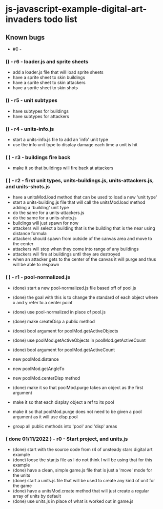 # js-javascript-example-digital-art-invaders todo list

## Known bugs
* #0 - 


<!-- Maintenance -->

<!-- Additonal Features -->

### () - r6 - loader.js and sprite sheets
* add a loader.js file that will load sprite sheets
* have a sprite sheet to skin buildings
* have a sprite sheet to skin attackers
* have a sprite sheet to skin shots

### () - r5 - unit subtypes
* have subtypes for buildings
* have subtypes for attackers

### () - r4 - units-info.js
* start a units-info.js file to add an 'info' unit type
* use the info unit type to display damage each time a unit is hit 

<!-- MVP -->

### ( ) - r3 - buildings fire back
* make it so that buildings will fire back at attackers

### ( ) - r2 - first unit types, units-buildings.js, units-attackers.js, and units-shots.js
* have a unitsMod.load method that can be used to load a new 'unit type'
* start a units-building.js file that will call the unitsMod.load method adding a 'building' unit type
* do the same for a units-attackers.js
* do the same for a units-shots.js
* buildings will just spawn for now
* attackers will select a building that is the building that is the near using distance formula
* attackers should spawn from outside of the canvas area and move to the center
* attackers will stop when they come into range of any buildings
* attackers will fire at buildings until they are destroyed
* when an attacker gets to the center of the canvas it will purge and thus will be able to respawn

### ( ) - r1 - pool-normalized.js
* (done) start a new pool-normalized.js file based off of pool.js
* (done) the goal with this is to change the standard of each object where x and y refer to a center point
* (done) use pool-normalized in place of pool.js
* (done) make createDisp a public method
* (done) bool argument for poolMod.getActiveObjects
* (done) use poolMod.getActiveObjects in poolMod.getActiveCount
* (done) bool argument for poolMod.getActiveCount

* new poolMod.distance
* new poolMod.getAngleTo
* new poolMod.centerDisp method

* (done) make it so that poolMod.purge takes an object as the first argument
* make it so that each display object a ref to its pool
* make it so that poolMod.purge does not need to be given a pool argument as it will use disp.pool
* group all public methods into 'pool' and 'disp' areas

### ( done 01/11/2022 ) - r0 - Start project, and units.js
* (done) start with the source code from r4 of unsteady stars digital art example
* (done) loose the star.js file as I do not think I will be using that for this example
* (done) have a clean, simple game.js file that is just a 'move' mode for the units
* (done) start a units.js file that will be used to create any kind of unit for the game
* (done) have a unitsMod.create method that will just create a regular array of units by default
* (done) use units.js in place of what is worked out in game.js

